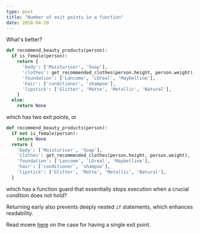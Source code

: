```yaml
---
type: post
title: "Number of exit points in a function"
date: 2018-04-20
---
```


What's better?

```py
def recommend_beauty_products(person):
  if is_female(person):
    return {
      'body': ['Moisturiser', 'Soap'],
      'clothes': get_recommended_clothes(person.height, person.weight),
      'foundation': ['Lancome', 'LOreal', 'Maybelline'], 
      'hair': ['conditioner', 'shampoo'],
      'lipstick': ['Glitter', 'Matte', 'Metallic', 'Natural'],
    }
  else:
    return None
```
which has two exit points, or

```py
def recommend_beauty_products(person):
  if not is_female(person):
    return None
  return {
    'body': ['Moisturiser', 'Soap'],
    'clothes': get_recommended_clothes(person.height, person.weight),
    'foundation': ['Lancome', 'LOreal', 'Maybelline'], 
    'hair': ['conditioner', 'shampoo'],
    'lipstick': ['Glitter', 'Matte', 'Metallic', 'Natural'],
  }
```
which has a function guard that essentially stops execution when a
crucial condition does not hold?

Returning early also prevents deeply nested `if` statements,
which enhances readability.

Read moere [here](https://www.tomdalling.com/blog/coding-tips/coding-tip-have-a-single-exit-point/)
on the case for having a single exit point.


